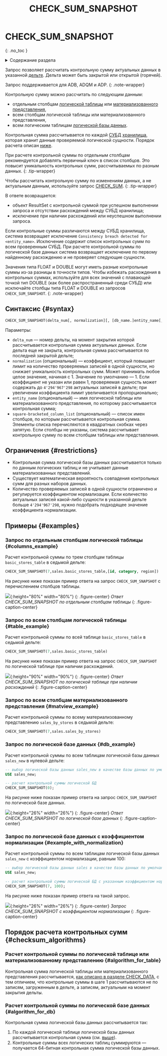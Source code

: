 ﻿---
layout: default
title: CHECK_SUM_SNAPSHOT
nav_order: 8
parent: Запросы SQL+
grand_parent: Справочная информация
has_children: false
has_toc: false
---

# CHECK_SUM_SNAPSHOT
{: .no_toc }

<details markdown="block">
  <summary>
    Содержание раздела
  </summary>
  {: .text-delta }
1. TOC
{:toc}
</details>

Запрос позволяет рассчитать контрольную сумму актуальных данных в указанной [дельте](../../../overview/main_concepts/delta/delta.md).
Дельта может быть закрытой или открытой (горячей).

Запрос поддерживается для ADB, ADQM и ADP.
{: .note-wrapper}

Контрольную сумму можно рассчитать по следующим данным:
*   отдельным столбцам [логической таблицы](../../../overview/main_concepts/logical_table/logical_table.md) или 
    [материализованного представления](../../../overview/main_concepts/materialized_view/materialized_view.md),
*   всем столбцам логической таблицы или материализованного представления,
*   всем логическим таблицам [логической базы данных](../../../overview/main_concepts/logical_db/logical_db.md).

Контрольная сумма рассчитывается по каждой [СУБД](../../../introduction/supported_DBMS/supported_DBMS.md)
[хранилища](../../../overview/main_concepts/data_storage/data_storage.md),
которая хранит данные проверяемой логической сущности. Порядок расчета описан 
[ниже](#checksum_algorithms).

При расчете контрольной суммы по отдельным столбцам рекомендуется добавлять первичный ключ в список столбцов. Это повысит 
уникальность контрольных сумм, рассчитываемых по разным данных.
{: .tip-wrapper}

Чтобы рассчитать контрольную сумму по изменениям данных, а не актуальным данным, используйте запрос 
[CHECK_SUM](../CHECK_SUM/CHECK_SUM.md).
{: .tip-wrapper}

В ответе возвращается:
*   объект ResultSet с контрольной суммой при успешном выполнении запроса и отсутствии расхождений между СУБД хранилища;
*   исключение при наличии расхождений или неуспешном выполнении запроса.

Если контрольные суммы различаются между СУБД хранилища, система возвращает исключение
`Consistency breach detected for <entity_name>`. Исключение содержит список контрольных сумм по всем проверенным СУБД. 
При расчете контрольной суммы по логической базе данных система возвращает исключение по первому найденному расхождению и 
не проверяет следующие сущности.

Значения типа FLOAT и DOUBLE могут иметь разные контрольные суммы из-за разницы в точности типов. Чтобы избежать 
расхождения в контрольных суммах, используйте для всех значений с плавающей точкой тип 
DOUBLE (как более распространенный среди СУБД) или исключайте столбцы типа FLOAT и DOUBLE из запросов `CHECK_SUM_SNAPSHOT`.
{: .note-wrapper}

## Синтаксис {#syntax}

```sql
CHECK_SUM_SNAPSHOT(delta_num[, normalization][, [db_name.]entity_name[, square-bracketed_column_list]])
```

Параметры:
* `delta_num` — номер дельты, на момент закрытия которой рассчитывается контрольная сумма актуальных данных. 
    Если дельта еще не закрыта, контрольная сумма рассчитывается по последней закрытой дельте;
* `normalization` (опциональный) — коэффициент, который повышает лимит на количество проверяемых записей в одной сущности, 
    но снижает уникальность контрольных сумм. Может принимать любое целое значение, начиная с 1. Значение по умолчанию — 1. 
    Если коэффициент не указан или равен 1, проверяемая сущность может содержать до `4'294'967'298` актуальных записей 
    в дельте; при увеличении коэффициента лимит увеличивается пропорционально;
* `entity_name` (опциональный) — имя логической таблицы или материализованного представления, по которому 
    рассчитывается контрольная сумма;
* `square-bracketed_column_list` (опциональный) — список имен столбцов, по которым рассчитывается контрольная сумма. 
    Элементы списка перечисляются в квадратных скобках через запятую. Если столбцы не указаны, система рассчитывает 
    контрольную сумму по всем столбцам таблицы или представления.

## Ограничения {#restrictions}

* Контрольная сумма логической базы данных рассчитывается только по данным логических таблиц и не учитывает данные 
  материализованных представлений.
* Существует математическая вероятность совпадения контрольных сумм для разных наборов данных.
* Количество проверяемых записей в одной сущности ограничено и регулируется коэффициентом нормализации. Если количество 
  актуальных записей какой-либо сущности в указанной дельте больше `4'294'967'298`, нужно подобрать подходящее значение 
  коэффициента нормализации.

## Примеры {#examples}

### Запрос по отдельным столбцам логической таблицы {#columns_example}

Расчет контрольной суммы по трем столбцам таблицы `basic_stores_table` в седьмой дельте:
```sql
CHECK_SUM_SNAPSHOT(7,sales.basic_stores_table,[id, category, region])
```

На рисунке ниже показан пример ответа на запрос `CHECK_SUM_SNAPSHOT` с перечислением столбцов таблицы.

![](check_sum_snapshot_for_table_columns.png){:height="80%" width="80%"}
{: .figure-center}
*Ответ CHECK_SUM_SNAPSHOT по отдельным столбцам таблицы*
{: .figure-caption-center}

### Запрос по всем столбцам логической таблицы {#table_example}

Расчет контрольной суммы по всей таблице `basic_stores_table` в седьмой дельте:
```sql
CHECK_SUM_SNAPSHOT(7,sales.basic_stores_table)
```

На рисунке ниже показан пример ответа на запрос `CHECK_SUM_SNAPSHOT` по логической таблице при наличии расхождений.

![](check_sum_snapshot_with_inconsistency.png){:height="90%" width="90%"}
{: .figure-center}
*Ответ CHECK_SUM_SNAPSHOT по логической таблице при наличии расхождений*
{: .figure-caption-center}

### Запрос по всем столбцам материализованного представления {#matview_example}

Расчет контрольной суммы по всему материализованному представлению `sales_by_stores` в седьмой дельте:
```sql
CHECK_SUM_SNAPSHOT(7,sales.sales_by_stores)
```

### Запрос по логической базе данных {#db_example}

Расчет контрольной суммы по всем таблицам логической базы данных `sales_new` в нулевой дельте:
```sql
-- выбор логической базы данных sales_new в качестве базы данных по умолчанию
USE sales_new;

-- расчет контрольной суммы логической БД
CHECK_SUM_SNAPSHOT(0);
```

На рисунке ниже показан пример ответа на запрос `CHECK_SUM_SNAPSHOT` по логической базе данных.

![](check_sum_snapshot_for_db.png){:height="26%" width="26%"}
{: .figure-center}
*Ответ CHECK_SUM_SNAPSHOT по логической базе данных*
{: .figure-caption-center}

### Запрос по логической базе данных с коэффициентом нормализации {#example_with_normalization}

Расчет контрольной суммы по всем таблицам логической базы данных `sales_new` с коэффициентом нормализации, равным 100:
```sql
-- выбор логической базы данных sales в качестве базы данных по умолчанию
USE sales_new;

-- расчет контрольной суммы логической БД с указанным коэффициентом нормализации
CHECK_SUM_SNAPSHOT(7, 100);
```

На рисунке ниже показан пример ответа на такой запрос.

![](check_sum_snapshot_for_db_with_normalization.png){:height="26%" width="26%"}
{: .figure-center}
*Запрос CHECK_SUM_SNAPSHOT с коэффициентом нормализации*
{: .figure-caption-center}

## Порядок расчета контрольных сумм {#checksum_algorithms}

### Расчет контрольной суммы по логической таблице или материализованному представлению {#algorithm_for_table}

Контрольная сумма логической таблицы или материализованного представления рассчитывается, 
[как описано в разделе CHECK_DATA](../CHECK_DATA/CHECK_DATA.md#checksum), с тем отличием, что контрольные суммы в шаге 1
рассчитываются не по записям, загруженным в дельте, а записям, актуальным на момент закрытия дельты.

### Расчет контрольной суммы по логической базе данных {#algorithm_for_db}

Контрольная сумма логической базы данных рассчитывается так:
1. По каждой логической таблице логической базы данных рассчитывается контрольная сумма (см. 
   [выше](#algorithm_for_table)).
2. Контрольные суммы всех логических таблиц суммируются — получается 64-битная контрольная сумма 
   логической базы данных.